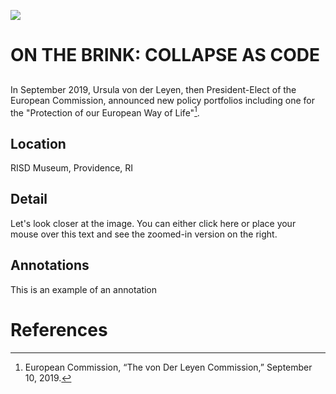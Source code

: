 <a href="https://juncture-digital.org"><img src="https://juncture-digital.org/images/ve-button.png"></a>

<param ve-config 
       title="Failure Infrastructures: Calculated Collapse and the Global Border Regime"
       author="Dimitris C. Papadopoulos"
       banner="img/tonermap.png" 
       layout="vertical">
         
<!-- Entities discussed throughout the essay are typically defined before the essay text and
     are thus available in all text.  Entity identifiers (QIDs) can be found in either
     Wikipedia or Wikidata (https://www.wikidata.org)> -->
<param ve-entity eid="Q60772"> <!-- Ursula von der Leyen -->



# **ON THE BRINK: COLLAPSE AS CODE**

## 

In September 2019, Ursula von der Leyen, then President-Elect of the European Commission, announced new policy portfolios including one for the "Protection of our European Way of Life"[^1].









<param ve-image region="483,264,165,192" url="https://risdmuseum.org/sites/default/files/museumplus/205426.jpg">






## Location

RISD Museum, Providence, RI
<param ve-map center="Q2148186" zoom="18" prefer-geojson>

## Detail
Let's look closer at the image.
You can either <span data-click-image-zoomto="483,264,165,192">click here</span> or place your mouse <span data-mouseover-image-zoomto="483,264,165,192">over this text</span> and see the zoomed-in version on the right.
<param ve-image fit="cover" url="https://risdmuseum.org/sites/default/files/museumplus/205426.jpg">



## Annotations
This is an example of an annotation
<param ve-image title="Roasted Coffee Beans" url="https://upload.wikimedia.org/wikipedia/commons/c/c5/Roasted_coffee_beans.jpg">


<param ve-image label="Paris Street; Rainy Day" license="public domain" manifest="https://dimaterialist.github.io/test2/manifests/paris.json">

<param ve-image label="Paris" license="public domain" manifest="https://dimaterialist.github.io/test2/manifests/newparis.json"> 


# References

[^1]: European Commission, “The von Der Leyen Commission,” September 10, 2019.


